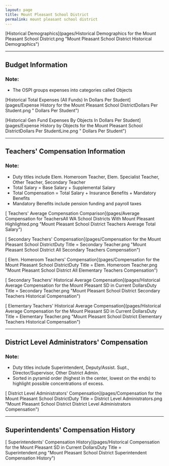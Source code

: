 ```yaml
---
layout: page
title: Mount Pleasant School District
permalink: mount pleasant school district
---
```



[Historical Demographics](pages/Historical Demographics for the Mount Pleasant School District.png "Mount Pleasant School District Historical Demographics")

___

## Budget Information
### Note:
- The OSPI groups expenses into categories called Objects

[Historical Total Expenses (All Funds) In Dollars Per Student](pages/Expense History for the Mount Pleasant School DistrictDollars Per Student.png " Dollars Per Student")

[Historical Gen Fund Expenses By Objects In Dollars Per Student](pages/Expense History by Objects for the Mount Pleasant School DistrictDollars Per StudentLine.png " Dollars Per Student")


___

## Teachers' Compensation Information
### Note:
- Duty titles include Elem. Homeroom Teacher, Elem. Specialist Teacher, Other Teacher, Secondary Teacher
- Total Salary = Base Salary + Supplemental Salary
- Total Compensation = Total Salary + Insurance Benefits + Mandatory Benefits
- Mandatory Benefits include pension funding and payroll taxes

[ Teachers' Average Compensation Comparison](pages/Average Compensation for TeachersAll WA School Districts With Mount Pleasant Highlighted.png "Mount Pleasant School District Teachers Average Total Salary")

[ Secondary Teachers' Compensation](pages/Compensation for the Mount Pleasant School DistrictDuty Title = Secondary Teacher.png "Mount Pleasant School District All Secondary Teachers Compensation")

[ Elem. Homeroom Teachers' Compensation](pages/Compensation for the Mount Pleasant School DistrictDuty Title = Elem. Homeroom Teacher.png "Mount Pleasant School District All Elementary Teachers Compensation")

[ Secondary Teachers' Historical Average Compensation](pages/Historical Average Compensation for the Mount Pleasant SD in Current DollarsDuty Title = Secondary Teacher.png "Mount Pleasant School District Secondary Teachers Historical Compensation")

[ Elementary Teachers' Historical Average Compensation](pages/Historical Average Compensation for the Mount Pleasant SD in Current DollarsDuty Title = Elementary Teacher.png "Mount Pleasant School District Elementary Teachers Historical Compensation")


___

## District Level Administrators' Compensation

### Note:
- Duty titles include Superintendent, Deputy/Assist. Supt., Director/Supervisor, Other District Admin.
- Sorted in pyramid order (highest in the center, lowest on the ends) to highlight possible concentrations of excess.

[ District Level Administrators' Compensation](pages/Compensation for the Mount Pleasant School DistrictDuty Title = District Level Administrators.png "Mount Pleasant School District District Level Administrators Compensation")


___

## Superintendents' Compensation History

[ Superintendents' Compensation History](pages/Historical Compensation for the Mount Pleasant SD in Current DollarsDuty Title = Superintendent.png "Mount Pleasant School District Superintendent Compensation History")

